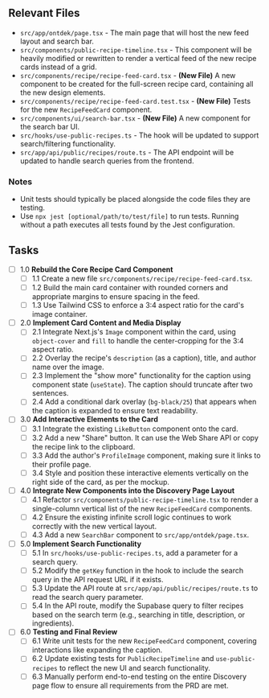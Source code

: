 ## Relevant Files

- `src/app/ontdek/page.tsx` - The main page that will host the new feed layout and search bar.
- `src/components/public-recipe-timeline.tsx` - This component will be heavily modified or rewritten to render a vertical feed of the new recipe cards instead of a grid.
- `src/components/recipe/recipe-feed-card.tsx` - **(New File)** A new component to be created for the full-screen recipe card, containing all the new design elements.
- `src/components/recipe/recipe-feed-card.test.tsx` - **(New File)** Tests for the new `RecipeFeedCard` component.
- `src/components/ui/search-bar.tsx` - **(New File)** A new component for the search bar UI.
- `src/hooks/use-public-recipes.ts` - The hook will be updated to support search/filtering functionality.
- `src/app/api/public/recipes/route.ts` - The API endpoint will be updated to handle search queries from the frontend.

### Notes

- Unit tests should typically be placed alongside the code files they are testing.
- Use `npx jest [optional/path/to/test/file]` to run tests. Running without a path executes all tests found by the Jest configuration.

## Tasks

- [ ] 1.0 **Rebuild the Core Recipe Card Component**
    - [ ] 1.1 Create a new file `src/components/recipe/recipe-feed-card.tsx`.
    - [ ] 1.2 Build the main card container with rounded corners and appropriate margins to ensure spacing in the feed.
    - [ ] 1.3 Use Tailwind CSS to enforce a 3:4 aspect ratio for the card's image container.
- [ ] 2.0 **Implement Card Content and Media Display**
    - [ ] 2.1 Integrate Next.js's `Image` component within the card, using `object-cover` and `fill` to handle the center-cropping for the 3:4 aspect ratio.
    - [ ] 2.2 Overlay the recipe's `description` (as a caption), title, and author name over the image.
    - [ ] 2.3 Implement the "show more" functionality for the caption using component state (`useState`). The caption should truncate after two sentences.
    - [ ] 2.4 Add a conditional dark overlay (`bg-black/25`) that appears when the caption is expanded to ensure text readability.
- [ ] 3.0 **Add Interactive Elements to the Card**
    - [ ] 3.1 Integrate the existing `LikeButton` component onto the card.
    - [ ] 3.2 Add a new "Share" button. It can use the Web Share API or copy the recipe link to the clipboard.
    - [ ] 3.3 Add the author's `ProfileImage` component, making sure it links to their profile page.
    - [ ] 3.4 Style and position these interactive elements vertically on the right side of the card, as per the mockup.
- [ ] 4.0 **Integrate New Components into the Discovery Page Layout**
    - [ ] 4.1 Refactor `src/components/public-recipe-timeline.tsx` to render a single-column vertical list of the new `RecipeFeedCard` components.
    - [ ] 4.2 Ensure the existing infinite scroll logic continues to work correctly with the new vertical layout.
    - [ ] 4.3 Add a new `SearchBar` component to `src/app/ontdek/page.tsx`.
- [ ] 5.0 **Implement Search Functionality**
    - [ ] 5.1 In `src/hooks/use-public-recipes.ts`, add a parameter for a search query.
    - [ ] 5.2 Modify the `getKey` function in the hook to include the search query in the API request URL if it exists.
    - [ ] 5.3 Update the API route at `src/app/api/public/recipes/route.ts` to read the search query parameter.
    - [ ] 5.4 In the API route, modify the Supabase query to filter recipes based on the search term (e.g., searching in title, description, or ingredients).
- [ ] 6.0 **Testing and Final Review**
    - [ ] 6.1 Write unit tests for the new `RecipeFeedCard` component, covering interactions like expanding the caption.
    - [ ] 6.2 Update existing tests for `PublicRecipeTimeline` and `use-public-recipes` to reflect the new UI and search functionality.
    - [ ] 6.3 Manually perform end-to-end testing on the entire Discovery page flow to ensure all requirements from the PRD are met.
